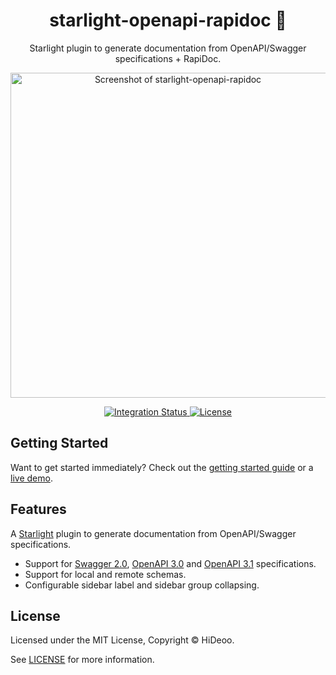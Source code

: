 <div align="center">
  <h1>starlight-openapi-rapidoc 🧭</h1>
  <p>Starlight plugin to generate documentation from OpenAPI/Swagger specifications + RapiDoc.</p>
  <p>
    <a href="https://starlight-openapi-rapidoc.vercel.app/api/petstore/operations/addpet" title="Screenshot of starlight-openapi-rapidoc">
      <img alt="Screenshot of starlight-openapi-rapidoc" src="https://raw.githubusercontent.com/jeffdrumgod/starlight-openapi-rapidoc/main/screenshot.png" width="520" />
    </a>
  </p>
</div>

<div align="center">
  <a href="https://github.com/jeffdrumgod/starlight-openapi-rapidoc/actions/workflows/integration.yml">
    <img alt="Integration Status" src="https://github.com/jeffdrumgod/starlight-openapi-rapidoc/actions/workflows/integration.yml/badge.svg" />
  </a>
  <a href="https://github.com/jeffdrumgod/starlight-openapi-rapidoc/blob/main/LICENSE">
    <img alt="License" src="https://badgen.net/github/license/jeffdrumgod/starlight-openapi-rapidoc" />
  </a>
  <br />
</div>

## Getting Started

Want to get started immediately? Check out the [getting started guide](https://starlight-openapi-rapidoc.vercel.app/getting-started/) or a [live demo](https://starlight-openapi-rapidoc.vercel.app/api/petstore/operations/addpet).

## Features

A [Starlight](https://starlight.astro.build) plugin to generate documentation from OpenAPI/Swagger specifications.

- Support for [Swagger 2.0](https://swagger.io/specification/v2/), [OpenAPI 3.0](https://swagger.io/specification/v3/) and [OpenAPI 3.1](https://swagger.io/specification/) specifications.
- Support for local and remote schemas.
- Configurable sidebar label and sidebar group collapsing.

## License

Licensed under the MIT License, Copyright © HiDeoo.

See [LICENSE](https://github.com/jeffdrumgod/starlight-openapi-rapidoc/blob/main/LICENSE) for more information.
